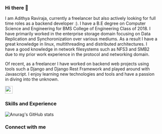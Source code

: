 ### Hi there 👋

I am Adithya Raviraja, currently a freelancer but also actively looking for full time roles as a backend developer :). 
I have a B.E degree on Computer Science and Engineering for BMS College of Engineering Class of 2018. I have primarily worked in
the enterprise storage domain focusing on Data Replication and Synchoronization over various mediums. As a result I have a great knowledge in 
linux, multithreading and distributed architectures. I have a good knowledge in network filesystems such as NFS3 and SMB2 due to
my prior work experience in the protocol and networking domain. 

Of recent, as a freelancer I have worked on backend web projects using tools such a Django and Django Rest Framework and played around with
Javascript. I enjoy learning new technologies and tools and have a passion in diving into the unknown.

<img src="https://img.icons8.com/office/344/react.png" width="25">

### Skills and Experience


![Anurag's GitHub stats](https://github-readme-stats.vercel.app/api?username=adithya-raviraja&show_icons=true&theme=radical&count_private=true)

### Connect with me
